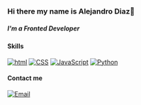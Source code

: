 ### Hi there my name is Alejandro Diaz👋
##### I'm a Fronted Developer


#### Skills
[![html](https://img.shields.io/badge/html-E34F26?style=for-the-badge&logo=html5&logoColor=white&labelColor=101010)]()
[![CSS](https://img.shields.io/badge/CSS-1572B6?style=for-the-badge&logo=CSS3&logoColor=white&labelColor=101010)]()
[![JavaScript](https://img.shields.io/badge/JavaScript-F7DF1E?style=for-the-badge&logo=JavaScript&logoColor=white&labelColor=101010)]()
[![Python](https://img.shields.io/badge/Python-3776AB?style=for-the-badge&logo=Python&logoColor=white&labelColor=101010)]()
</br>
#### Contact me
[![Email](https://img.shields.io/badge/alejandrodsfd@gmail.com-email_personal-D14836?style=for-the-badge&logo=gmail&logoColor=white&labelColor=101010)](mailto:braismoure@mouredev.com)
